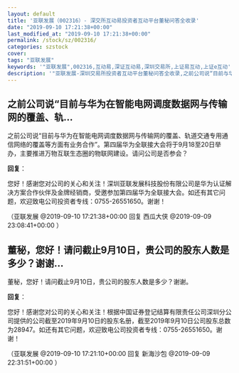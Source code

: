 ```yaml
---
layout: default
title: '亚联发展（002316）- 深交所互动易投资者互动平台董秘问答全收录'
date: "2019-09-10 17:21:38+00:00"
last_modified_at: "2019-09-10 17:21:38+00:00"
permalink: /stock/sz/002316/
categories: szstock
cover: 
tags: "亚联发展"
keywords: '"亚联发展",002316,互动易,深证互动易,深圳交易所,上证易互动,上证e互动'
description: '"亚联发展-深圳交易所投资者互动平台董秘问答全收录,之前公司说“目前与华为在智能电网调度数据网与传输网的覆盖、轨道交通专用通信网络的覆盖等方面有业务合作”。第四届华为全联接大会将于9月18至20日举办，主要推进万物互联生态圈的物联网建设。请问公司是否参会？"'
---
```


## 之前公司说“目前与华为在智能电网调度数据网与传输网的覆盖、轨...

之前公司说“目前与华为在智能电网调度数据网与传输网的覆盖、轨道交通专用通信网络的覆盖等方面有业务合作”。第四届华为全联接大会将于9月18至20日举办，主要推进万物互联生态圈的物联网建设。请问公司是否参会？

**回复**：

您好！感谢您对公司的关心和关注！深圳亚联发展科技股份有限公司是华为认证解决方案合作伙伴及金牌经销商，受邀参加第四届华为全联接大会。如还有其它问题，欢迎致电公司投资者专线：0755-26551650。谢谢！ 

（亚联发展  @2019-09-10 17:21:38+00:00 回复 西瓜大侠  @2019-09-09 23:08:41+00:00 ）

## 董秘，您好！请问截止9月10日，贵公司的股东人数是多少？谢谢...

董秘，您好！请问截止9月10日，贵公司的股东人数是多少？谢谢。

**回复**：

您好！感谢您对公司的关心和关注！根据中国证券登记结算有限责任公司深圳分公司提供的公司截至2019年9月10日的股东名册，截至2019年9月10日公司股东总数为28947。如还有其它问题，欢迎致电公司投资者专线：0755-26551650。谢谢！ 

（亚联发展  @2019-09-10 17:21:10+00:00 回复 新海沙包  @2019-09-09 22:31:51+00:00 ）

